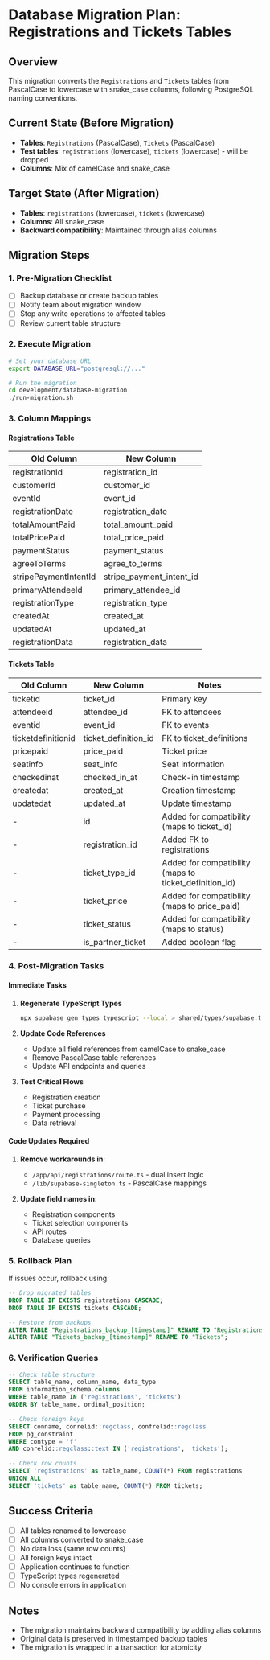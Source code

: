 # Database Migration Plan: Registrations and Tickets Tables

## Overview
This migration converts the `Registrations` and `Tickets` tables from PascalCase to lowercase with snake_case columns, following PostgreSQL naming conventions.

## Current State (Before Migration)
- **Tables**: `Registrations` (PascalCase), `Tickets` (PascalCase)
- **Test tables**: `registrations` (lowercase), `tickets` (lowercase) - will be dropped
- **Columns**: Mix of camelCase and snake_case

## Target State (After Migration)
- **Tables**: `registrations` (lowercase), `tickets` (lowercase)
- **Columns**: All snake_case
- **Backward compatibility**: Maintained through alias columns

## Migration Steps

### 1. Pre-Migration Checklist
- [ ] Backup database or create backup tables
- [ ] Notify team about migration window
- [ ] Stop any write operations to affected tables
- [ ] Review current table structure

### 2. Execute Migration
```bash
# Set your database URL
export DATABASE_URL="postgresql://..."

# Run the migration
cd development/database-migration
./run-migration.sh
```

### 3. Column Mappings

#### Registrations Table
| Old Column | New Column |
|------------|------------|
| registrationId | registration_id |
| customerId | customer_id |
| eventId | event_id |
| registrationDate | registration_date |
| totalAmountPaid | total_amount_paid |
| totalPricePaid | total_price_paid |
| paymentStatus | payment_status |
| agreeToTerms | agree_to_terms |
| stripePaymentIntentId | stripe_payment_intent_id |
| primaryAttendeeId | primary_attendee_id |
| registrationType | registration_type |
| createdAt | created_at |
| updatedAt | updated_at |
| registrationData | registration_data |

#### Tickets Table
| Old Column | New Column | Notes |
|------------|------------|-------|
| ticketid | ticket_id | Primary key |
| attendeeid | attendee_id | FK to attendees |
| eventid | event_id | FK to events |
| ticketdefinitionid | ticket_definition_id | FK to ticket_definitions |
| pricepaid | price_paid | Ticket price |
| seatinfo | seat_info | Seat information |
| checkedinat | checked_in_at | Check-in timestamp |
| createdat | created_at | Creation timestamp |
| updatedat | updated_at | Update timestamp |
| - | id | Added for compatibility (maps to ticket_id) |
| - | registration_id | Added FK to registrations |
| - | ticket_type_id | Added for compatibility (maps to ticket_definition_id) |
| - | ticket_price | Added for compatibility (maps to price_paid) |
| - | ticket_status | Added for compatibility (maps to status) |
| - | is_partner_ticket | Added boolean flag |

### 4. Post-Migration Tasks

#### Immediate Tasks
1. **Regenerate TypeScript Types**
   ```bash
   npx supabase gen types typescript --local > shared/types/supabase.ts
   ```

2. **Update Code References**
   - Update all field references from camelCase to snake_case
   - Remove PascalCase table references
   - Update API endpoints and queries

3. **Test Critical Flows**
   - Registration creation
   - Ticket purchase
   - Payment processing
   - Data retrieval

#### Code Updates Required
1. **Remove workarounds in**:
   - `/app/api/registrations/route.ts` - dual insert logic
   - `/lib/supabase-singleton.ts` - PascalCase mappings

2. **Update field names in**:
   - Registration components
   - Ticket selection components
   - API routes
   - Database queries

### 5. Rollback Plan
If issues occur, rollback using:
```sql
-- Drop migrated tables
DROP TABLE IF EXISTS registrations CASCADE;
DROP TABLE IF EXISTS tickets CASCADE;

-- Restore from backups
ALTER TABLE "Registrations_backup_[timestamp]" RENAME TO "Registrations";
ALTER TABLE "Tickets_backup_[timestamp]" RENAME TO "Tickets";
```

### 6. Verification Queries
```sql
-- Check table structure
SELECT table_name, column_name, data_type 
FROM information_schema.columns 
WHERE table_name IN ('registrations', 'tickets')
ORDER BY table_name, ordinal_position;

-- Check foreign keys
SELECT conname, conrelid::regclass, confrelid::regclass 
FROM pg_constraint 
WHERE contype = 'f' 
AND conrelid::regclass::text IN ('registrations', 'tickets');

-- Check row counts
SELECT 'registrations' as table_name, COUNT(*) FROM registrations
UNION ALL
SELECT 'tickets' as table_name, COUNT(*) FROM tickets;
```

## Success Criteria
- [ ] All tables renamed to lowercase
- [ ] All columns converted to snake_case
- [ ] No data loss (same row counts)
- [ ] All foreign keys intact
- [ ] Application continues to function
- [ ] TypeScript types regenerated
- [ ] No console errors in application

## Notes
- The migration maintains backward compatibility by adding alias columns
- Original data is preserved in timestamped backup tables
- The migration is wrapped in a transaction for atomicity